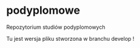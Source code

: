 # podyplomowe
Repozytorium studiów podyplomowych 

Tu jest wersja pliku stworzona w branchu develop
!